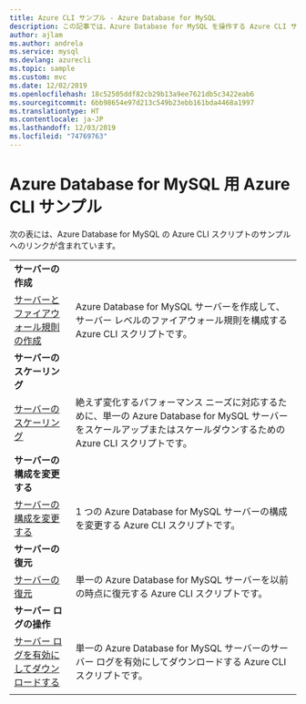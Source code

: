 ```yaml
---
title: Azure CLI サンプル - Azure Database for MySQL
description: この記事では、Azure Database for MySQL を操作する Azure CLI サンプル コードを紹介しています。
author: ajlam
ms.author: andrela
ms.service: mysql
ms.devlang: azurecli
ms.topic: sample
ms.custom: mvc
ms.date: 12/02/2019
ms.openlocfilehash: 18c52505ddf82cb29b13a9ee7621db5c3422eab6
ms.sourcegitcommit: 6bb98654e97d213c549b23ebb161bda4468a1997
ms.translationtype: HT
ms.contentlocale: ja-JP
ms.lasthandoff: 12/03/2019
ms.locfileid: "74769763"
---
```

# <a name="azure-cli-samples-for-azure-database-for-mysql"></a>Azure Database for MySQL 用 Azure CLI サンプル 
次の表には、Azure Database for MySQL の Azure CLI スクリプトのサンプルへのリンクが含まれています。

| |  |
|---|---|
|**サーバーの作成**||
| [サーバーとファイアウォール規則の作成](./scripts/sample-create-server-and-firewall-rule.md?toc=%2fcli%2fazure%2ftoc.json) | Azure Database for MySQL サーバーを作成して、サーバー レベルのファイアウォール規則を構成する Azure CLI スクリプトです。 |
|**サーバーのスケーリング**||
| [サーバーのスケーリング](./scripts/sample-scale-server.md?toc=%2fcli%2fazure%2ftoc.json) | 絶えず変化するパフォーマンス ニーズに対応するために、単一の Azure Database for MySQL サーバーをスケールアップまたはスケールダウンするための Azure CLI スクリプトです。 |
|**サーバーの構成を変更する**||
| [サーバーの構成を変更する](./scripts/sample-change-server-configuration.md?toc=%2fcli%2fazure%2ftoc.json) | 1 つの Azure Database for MySQL サーバーの構成を変更する Azure CLI スクリプトです。 |
|**サーバーの復元**||
| [サーバーの復元](./scripts/sample-point-in-time-restore.md?toc=%2fcli%2fazure%2ftoc.json) | 単一の Azure Database for MySQL サーバーを以前の時点に復元する Azure CLI スクリプトです。 |
|**サーバー ログの操作**||
| [サーバー ログを有効にしてダウンロードする](./scripts/sample-server-logs.md?toc=%2fcli%2fazure%2ftoc.json) | 単一の Azure Database for MySQL サーバーのサーバー ログを有効にしてダウンロードする Azure CLI スクリプトです。 |
|||
